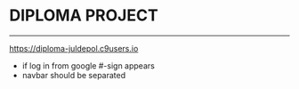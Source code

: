 # DIPLOMA PROJECT #
-------------------------------------------------------------------------------
https://diploma-juldepol.c9users.io

* if log in from google #-sign appears
* navbar should be separated